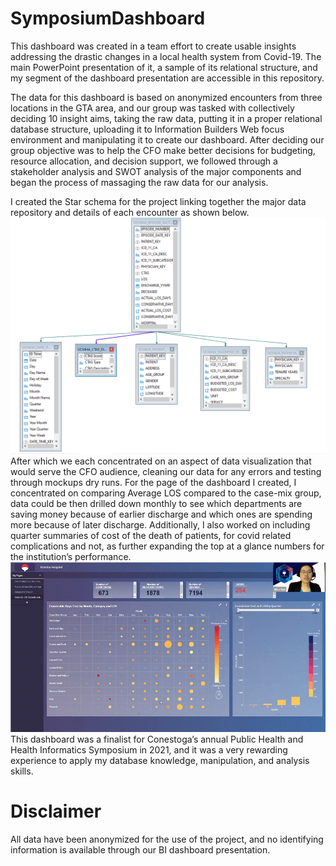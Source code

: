 # SymposiumDashboard
This dashboard was created in a team effort to create usable insights addressing the drastic changes in a local health system from Covid-19. The main PowerPoint presentation of it, a sample of its relational structure, and my segment of the dashboard presentation are accessible in this repository.

The data for this dashboard is based on anonymized encounters from three locations in the GTA area, and our group was tasked with collectively deciding 10 insight aims, taking the raw data, putting it in a proper relational database structure, uploading it to Information Builders Web focus environment and manipulating it to create our dashboard.
After deciding our group objective was to help the CFO make better decisions for budgeting, resource allocation, and decision support, we followed through a stakeholder analysis and SWOT analysis of the major components and began the process of massaging the raw data for our analysis.

I created the Star schema for the project linking together the major data repository and details of each encounter as shown below.
<img src='StarSchema_Uchiha.PNG' width='1220'>
After which we each concentrated on an aspect of data visualization that would serve the CFO audience, cleaning our data for any errors and testing through mockups dry runs. For the page of the dashboard I created, I concentrated on comparing Average LOS compared to the case-mix group, data could be then drilled down monthly to see which departments are saving money because of earlier discharge and which ones are spending more because of later discharge. Additionally, I also worked on including quarter summaries of cost of the death of patients, for covid related complications and not, as further expanding the top at a glance numbers for the institution’s performance. 
<img src='SymposiumDashboard.gif' width='1220'>
This dashboard was a finalist for Conestoga’s annual Public Health and Health Informatics Symposium in 2021, and it was a very rewarding experience to apply my database knowledge, manipulation, and analysis skills.

# Disclaimer
All data have been anonymized for the use of the project, and no identifying information is available through our BI dashboard presentation.
